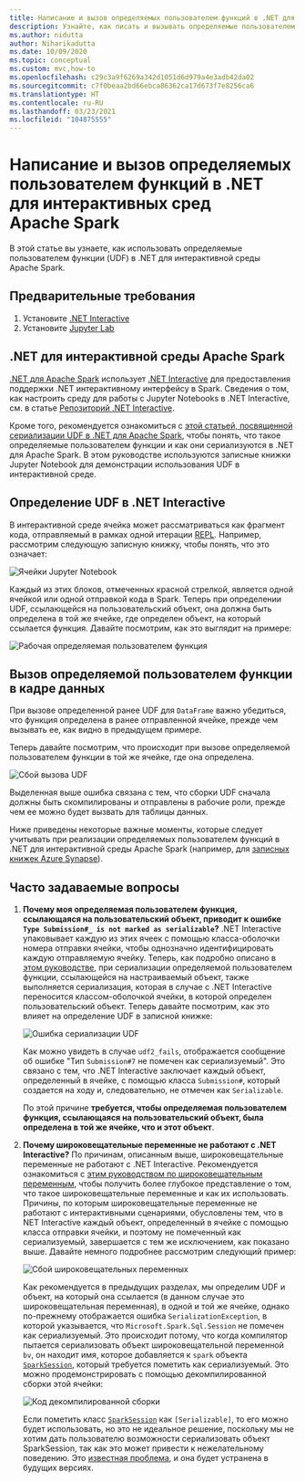 ```yaml
---
title: Написание и вызов определяемых пользователем функций в .NET для интерактивных сред Apache Spark.
description: Узнайте, как писать и вызывать определяемые пользователем функции в .NET для интерактивных оболочек Apache Spark.
ms.author: nidutta
author: Niharikadutta
ms.date: 10/09/2020
ms.topic: conceptual
ms.custom: mvc,how-to
ms.openlocfilehash: c29c3a9f6269a342d1051d6d979a4e3adb42da02
ms.sourcegitcommit: c7f0beaa2bd66ebca86362ca17d673f7e8256ca6
ms.translationtype: HT
ms.contentlocale: ru-RU
ms.lasthandoff: 03/23/2021
ms.locfileid: "104875555"
---
```

# <a name="write-and-call-udfs-in-net-for-apache-spark-interactive-environments"></a>Написание и вызов определяемых пользователем функций в .NET для интерактивных сред Apache Spark

В этой статье вы узнаете, как использовать определяемые пользователем функции (UDF) в .NET для интерактивной среды Apache Spark.

## <a name="prerequisites"></a>Предварительные требования

1. Установите [.NET Interactive](https://github.com/dotnet/interactive)
2. Установите [Jupyter Lab](https://jupyter.org/)

## <a name="net-for-apache-spark-interactive-experience"></a>.NET для интерактивной среды Apache Spark

[.NET для Apache Spark](https://github.com/dotnet/spark) использует [.NET Interactive](https://devblogs.microsoft.com/dotnet/net-interactive-is-here-net-notebooks-preview-2/) для предоставления поддержки .NET интерактивному интерфейсу в Spark. Сведения о том, как настроить среду для работы с Jupyter Notebooks в .NET Interactive, см. в статье [Репозиторий .NET Interactive](https://github.com/dotnet/interactive).

Кроме того, рекомендуется ознакомиться с [этой статьей, посвященной сериализации UDF в .NET для Apache Spark](udf-guide.md), чтобы понять, что такое определяемые пользователем функции и как они сериализуются в .NET для Apache Spark.
В этом руководстве используются записные книжки Jupyter Notebook для демонстрации использования UDF в интерактивной среде.

## <a name="define-a-udf-in-net-interactive"></a>Определение UDF в .NET Interactive

В интерактивной среде ячейка может рассматриваться как фрагмент кода, отправляемый в рамках одной итерации [REPL](https://en.wikipedia.org/wiki/Read%E2%80%93eval%E2%80%93print_loop). Например, рассмотрим следующую записную книжку, чтобы понять, что это означает:

![Ячейки Jupyter Notebook](./media/dotnet-interactive/dotnet-interactive-cells.png)

Каждый из этих блоков, отмеченных красной стрелкой, является одной ячейкой или одной отправкой кода в Spark. Теперь при определении UDF, ссылающейся на пользовательский объект, она должна быть определена в той же ячейке, где определен объект, на который ссылается функция. Давайте посмотрим, как это выглядит на примере:

![Рабочая определяемая пользователем функция](./media/dotnet-interactive/working-udf.png)

## <a name="call-a-udf-on-a-dataframe"></a>Вызов определяемой пользователем функции в кадре данных

При вызове определенной ранее UDF для `DataFrame` важно убедиться, что функция определена в ранее отправленной ячейке, прежде чем вызывать ее, как видно в предыдущем примере.

Теперь давайте посмотрим, что происходит при вызове определяемой пользователем функции в той же ячейке, где она определена.

![Сбой вызова UDF](./media/dotnet-interactive/udf_fails.png)

Выделенная выше ошибка связана с тем, что сборки UDF сначала должны быть скомпилированы и отправлены в рабочие роли, прежде чем ее можно будет вызвать для таблицы данных.

Ниже приведены некоторые важные моменты, которые следует учитывать при реализации определяемых пользователем функций в .NET для интерактивной среды Apache Spark (например, для [записных книжек Azure Synapse](/azure/synapse-analytics/spark/apache-spark-development-using-notebooks)).

## <a name="faqs"></a>Часто задаваемые вопросы

1. **Почему моя определяемая пользователем функция, ссылающаяся на пользовательский объект, приводит к ошибке `Type Submission#_ is not marked as serializable`?**
    .NET Interactive упаковывает каждую из этих ячеек с помощью класса-оболочки номера отправки ячейки, чтобы однозначно идентифицировать каждую отправляемую ячейку. Теперь, как подробно описано в [этом руководстве](udf-guide.md), при сериализации определяемой пользователем функции, ссылающейся на настраиваемый объект, также выполняется сериализация, которая в случае с .NET Interactive переносится классом-оболочкой ячейки, в которой определен пользовательский объект.
    Теперь давайте посмотрим, как это влияет на определение UDF в записной книжке:

    ![Ошибка сериализации UDF](./media/dotnet-interactive/udf-serialization-error.png)

    Как можно увидеть в случае `udf2_fails`, отображается сообщение об ошибке "Тип `Submission#7` не помечен как сериализуемый". Это связано с тем, что .NET Interactive заключает каждый объект, определенный в ячейке, с помощью класса `Submission#`, который создается на ходу и, следовательно, не отмечен как `Serializable`.

    По этой причине **требуется, чтобы определяемая пользователем функция, ссылающаяся на пользовательский объект, была определена в той же ячейке, что и этот объект**.

2. **Почему широковещательные переменные не работают с .NET Interactive?**
    По причинам, описанным выше, широковещательные переменные не работают с .NET Interactive. Рекомендуется ознакомиться с [этим руководством по широковещательным переменным](broadcast-guide.md), чтобы получить более глубокое представление о том, что такое широковещательные переменные и как их использовать. Причины, по которым широковещательные переменные не работают с интерактивными сценариями, обусловлены тем, что в NET Interactive каждый объект, определенный в ячейке с помощью класса отправки ячейки, и поэтому не помеченный как сериализуемый, завершается с тем же исключением, как показано выше.
    Давайте немного подробнее рассмотрим следующий пример:

    ![Сбой широковещательных переменных](./media/dotnet-interactive/broadcast-fails.png)

    Как рекомендуется в предыдущих разделах, мы определим UDF и объект, на который она ссылается (в данном случае это широковещательная переменная), в одной и той же ячейке, однако по-прежнему отображается ошибка `SerializationException`, в которой указывается, что `Microsoft.Spark.Sql.Session` не помечен как сериализуемый. Это происходит потому, что когда компилятор пытается сериализовать объект широковещательной переменной `bv`, он находит имя, которое добавляется к `spark` объекта [`SparkSession`](https://github.com/dotnet/spark/blob/main/src/csharp/Microsoft.Spark/Sql/SparkSession.cs#L20), который требуется пометить как сериализуемый. Это можно продемонстрировать с помощью декомпилированной сборки этой ячейки:

    ![Код декомпилированной сборки](./media/dotnet-interactive/decompiledAssembly.png)

    Если пометить класс [`SparkSession`](https://github.com/dotnet/spark/blob/main/src/csharp/Microsoft.Spark/Sql/SparkSession.cs#L20) как `[Serializable]`, то его можно будет использовать, но это не идеальное решение, поскольку мы не хотим дать пользователю возможности сериализовать объект SparkSession, так как это может привести к нежелательному поведению. Это [известная проблема](https://github.com/dotnet/spark/issues/619), и она будет устранена в будущих версиях.
